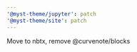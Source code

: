 ```yaml
---
'@myst-theme/jupyter': patch
'@myst-theme/site': patch
---
```


Move to nbtx, remove @curvenote/blocks
